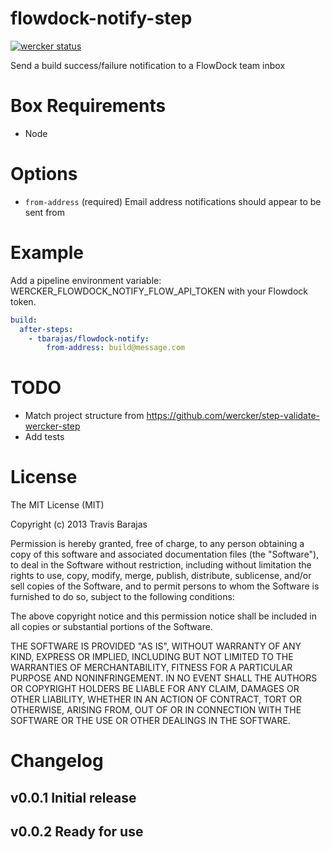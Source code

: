 # flowdock-notify-step

[![wercker status](https://app.wercker.com/status/d90ede1ea7ada3038cb5b0c4497c8e07/m "wercker status")](https://app.wercker.com/project/bykey/d90ede1ea7ada3038cb5b0c4497c8e07)

Send a build success/failure notification to a FlowDock team inbox

# Box Requirements

 * Node

# Options

* `from-address` (required) Email address notifications should appear to be sent from

# Example

Add a pipeline environment variable: WERCKER_FLOWDOCK_NOTIFY_FLOW_API_TOKEN with your Flowdock token.

```yaml
build:
  after-steps:
    - tbarajas/flowdock-notify:
        from-address: build@message.com
```

# TODO

* Match project structure from https://github.com/wercker/step-validate-wercker-step
* Add tests

# License

The MIT License (MIT)

Copyright (c) 2013 Travis Barajas

Permission is hereby granted, free of charge, to any person obtaining a copy of
this software and associated documentation files (the "Software"), to deal in
the Software without restriction, including without limitation the rights to
use, copy, modify, merge, publish, distribute, sublicense, and/or sell copies of
the Software, and to permit persons to whom the Software is furnished to do so,
subject to the following conditions:

The above copyright notice and this permission notice shall be included in all
copies or substantial portions of the Software.

THE SOFTWARE IS PROVIDED "AS IS", WITHOUT WARRANTY OF ANY KIND, EXPRESS OR
IMPLIED, INCLUDING BUT NOT LIMITED TO THE WARRANTIES OF MERCHANTABILITY, FITNESS
FOR A PARTICULAR PURPOSE AND NONINFRINGEMENT. IN NO EVENT SHALL THE AUTHORS OR
COPYRIGHT HOLDERS BE LIABLE FOR ANY CLAIM, DAMAGES OR OTHER LIABILITY, WHETHER
IN AN ACTION OF CONTRACT, TORT OR OTHERWISE, ARISING FROM, OUT OF OR IN
CONNECTION WITH THE SOFTWARE OR THE USE OR OTHER DEALINGS IN THE SOFTWARE.

# Changelog

## v0.0.1 Initial release
## v0.0.2 Ready for use